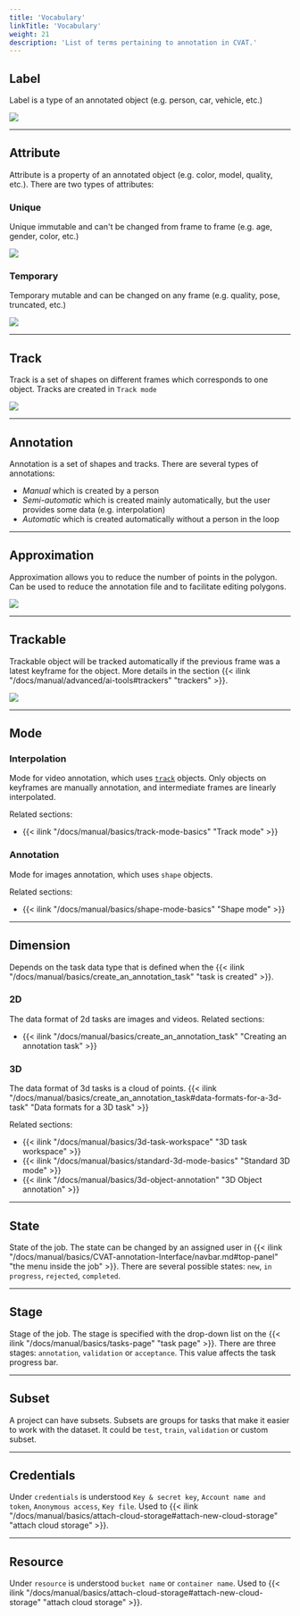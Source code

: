 ```yaml
---
title: 'Vocabulary'
linkTitle: 'Vocabulary'
weight: 21
description: 'List of terms pertaining to annotation in CVAT.'
---
```

## Label
Label is a type of an annotated object (e.g. person, car, vehicle, etc.)

![](/images/image032_detrac.jpg)

---

## Attribute
Attribute is a property of an annotated object (e.g. color, model,
quality, etc.). There are two types of attributes:

### Unique
Unique immutable and can't be changed from frame to frame (e.g. age, gender, color, etc.)

  ![](/images/image073.jpg)

### Temporary
Temporary mutable and can be changed on any frame (e.g. quality, pose, truncated, etc.)

  ![](/images/image072.jpg)

---

## Track
Track is a set of shapes on different frames which corresponds to one object.
Tracks are created in `Track mode`

![](/images/gif003_detrac.gif)

---

## Annotation
Annotation is a set of shapes and tracks. There are several types of annotations:

- _Manual_ which is created by a person
- _Semi-automatic_ which is created mainly automatically, but the user provides some data (e.g. interpolation)
- _Automatic_ which is created automatically without a person in the loop

---

## Approximation
Approximation allows you to reduce the number of points in the polygon.
Can be used to reduce the annotation file and to facilitate editing polygons.

![](/images/approximation_accuracy.gif)

---

## Trackable
Trackable object will be tracked automatically if the previous frame was
a latest keyframe for the object. More details in the section
{{< ilink "/docs/manual/advanced/ai-tools#trackers" "trackers" >}}.

![](/images/tracker_indication_detrac.png)

---

## Mode

### Interpolation
Mode for video annotation, which uses [`track`](#track) objects.
Only objects on keyframes are manually annotation, and intermediate frames are linearly interpolated.

Related sections:
- {{< ilink "/docs/manual/basics/track-mode-basics" "Track mode" >}}

### Annotation
Mode for images annotation, which uses `shape` objects.

Related sections:
- {{< ilink "/docs/manual/basics/shape-mode-basics" "Shape mode" >}}

---

## Dimension

Depends on the task data type that is defined when the
{{< ilink "/docs/manual/basics/create_an_annotation_task" "task is created" >}}.

### 2D

The data format of 2d tasks are images and videos.
Related sections:
- {{< ilink "/docs/manual/basics/create_an_annotation_task" "Creating an annotation task" >}}

### 3D

The data format of 3d tasks is a cloud of points.
{{< ilink "/docs/manual/basics/create_an_annotation_task#data-formats-for-a-3d-task" "Data formats for a 3D task" >}}

Related sections:
- {{< ilink "/docs/manual/basics/3d-task-workspace" "3D task workspace" >}}
- {{< ilink "/docs/manual/basics/standard-3d-mode-basics" "Standard 3D mode" >}}
- {{< ilink "/docs/manual/basics/3d-object-annotation" "3D Object annotation" >}}

---

## State
State of the job. The state can be changed by an assigned user in
{{< ilink "/docs/manual/basics/CVAT-annotation-Interface/navbar.md#top-panel" "the menu inside the job" >}}.
There are several possible states: `new`, `in progress`, `rejected`, `completed`.

---

## Stage
Stage of the job. The stage is specified with the drop-down list on the
{{< ilink "/docs/manual/basics/tasks-page" "task page" >}}.
There are three stages: `annotation`, `validation` or `acceptance`. This value affects the task progress bar.

---

## Subset
A project can have subsets. Subsets are groups for tasks that make it easier to work with the dataset.
It could be `test`, `train`, `validation` or custom subset.

---

## Credentials
Under `credentials` is understood `Key & secret key`, `Account name and token`, `Anonymous access`, `Key file`.
Used to {{< ilink "/docs/manual/basics/attach-cloud-storage#attach-new-cloud-storage" "attach cloud storage" >}}.

---

## Resource

Under `resource` is understood `bucket name` or `container name`.
Used to {{< ilink "/docs/manual/basics/attach-cloud-storage#attach-new-cloud-storage" "attach cloud storage" >}}.
